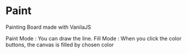 # Paint
Painting Board made with VanilaJS

Paint Mode : You can draw the line.
Fill Mode : When you click the color buttons, the canvas is filled by chosen color